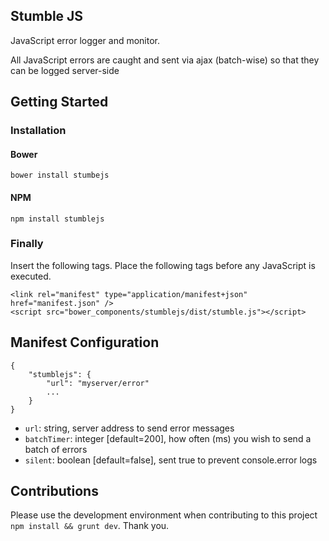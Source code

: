 ## Stumble JS

JavaScript error logger and monitor. 

All JavaScript errors are caught and sent via ajax (batch-wise) so that they can be logged server-side

## Getting Started

### Installation
#### Bower
    bower install stumbejs
#### NPM
	npm install stumblejs

### Finally
Insert the following tags. Place the following tags before any JavaScript is executed.

    <link rel="manifest" type="application/manifest+json" href="manifest.json" />
	<script src="bower_components/stumblejs/dist/stumble.js"></script>

## Manifest Configuration

    {
        "stumblejs": {
            "url": "myserver/error"
            ...
        }
    } 
    
* `url`: string, server address to send error messages
* `batchTimer`: integer [default=200], how often (ms) you wish to send a batch of errors 
* `silent`: boolean [default=false], sent true to prevent console.error logs
    
## Contributions

Please use the development environment when contributing to this project ``npm install && grunt dev``. Thank you.